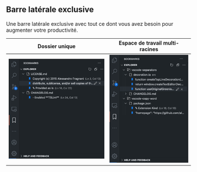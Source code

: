 ## Barre latérale exclusive

Une barre latérale exclusive avec tout ce dont vous avez besoin pour augmenter votre productivité.

| Dossier unique | Espace de travail multi-racines |
|---------------|------------|
| ![Barre latérale](../images/printscreen-activity-bar.png) | ![Barre latérale](../images/printscreen-activity-bar-multi-root.png) |
